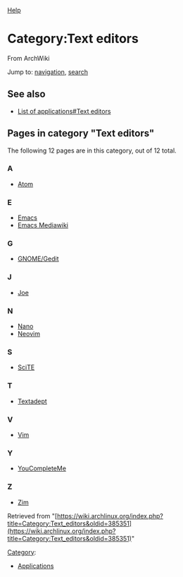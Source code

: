 [Help](//www.mediawiki.org/wiki/Special:MyLanguage/Help:Categories)

# Category:Text editors

From ArchWiki

Jump to: [navigation](#column-one), [search](#searchInput)

## See also

*   [List of applications#Text editors](/index.php/List_of_applications#Text_editors "List of applications")

## Pages in category "Text editors"

The following 12 pages are in this category, out of 12 total.

### A

*   [Atom](/index.php/Atom "Atom")

### E

*   [Emacs](/index.php/Emacs "Emacs")
*   [Emacs Mediawiki](/index.php/Emacs_Mediawiki "Emacs Mediawiki")

### G

*   [GNOME/Gedit](/index.php/GNOME/Gedit "GNOME/Gedit")

### J

*   [Joe](/index.php/Joe "Joe")

### N

*   [Nano](/index.php/Nano "Nano")
*   [Neovim](/index.php/Neovim "Neovim")

### S

*   [SciTE](/index.php/SciTE "SciTE")

### T

*   [Textadept](/index.php/Textadept "Textadept")

### V

*   [Vim](/index.php/Vim "Vim")

### Y

*   [YouCompleteMe](/index.php/YouCompleteMe "YouCompleteMe")

### Z

*   [Zim](/index.php/Zim "Zim")

Retrieved from "[https://wiki.archlinux.org/index.php?title=Category:Text_editors&oldid=385351](https://wiki.archlinux.org/index.php?title=Category:Text_editors&oldid=385351)"

[Category](/index.php/Special:Categories "Special:Categories"):

*   [Applications](/index.php/Category:Applications "Category:Applications")